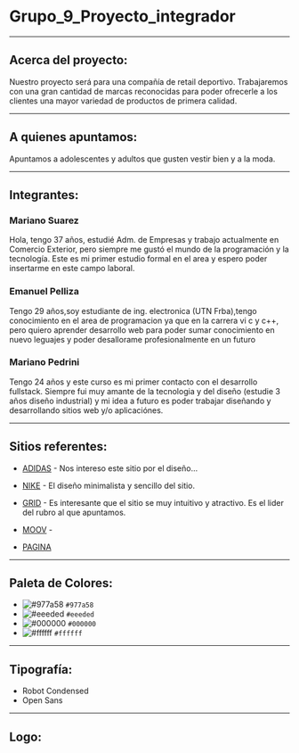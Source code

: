 # Grupo_9_Proyecto_integrador
-------------------------------------------------------
## Acerca del proyecto:

Nuestro proyecto será para una compañía de retail deportivo. Trabajaremos con una gran cantidad de marcas reconocidas para poder ofrecerle a los clientes una mayor variedad de productos de primera calidad.

-------------------------------------------------------
## A quienes apuntamos:

Apuntamos a adolescentes y adultos que gusten vestir bien y a la moda. 

-------------------------------------------------------
## Integrantes:

### Mariano Suarez

Hola, tengo 37 años, estudié Adm. de Empresas y trabajo actualmente en Comercio Exterior, pero siempre me gustó el mundo de la programación y la tecnología.
Este es mi primer estudio formal en el area y espero poder insertarme en este campo laboral.

### Emanuel Pelliza
Tengo 29 años,soy estudiante de ing. electronica (UTN Frba),tengo conocimiento en el area de programacion ya que en la carrera vi c y c++, pero quiero aprender desarrollo web para poder sumar conocimiento en nuevo leguajes y poder desallorame profesionalmente en un futuro


### Mariano Pedrini

Tengo 24 años y este curso es mi primer contacto con el desarrollo fullstack. Siempre fui muy amante de la tecnologia y del diseño (estudie 3 años diseño industrial) y mi idea a futuro es poder trabajar diseñando y desarrollando sitios web y/o aplicaciónes.


-------------------------------------------------------
## Sitios referentes:

* [ADIDAS](http://www.adidas.com.ar) - Nos intereso este sitio por el diseño...

* [NIKE](https://www.nike.com/) - El diseño minimalista y sencillo del sitio.

* [GRID](https://www.grid.com.ar/) - Es interesante que el sitio se muy intuitivo y atractivo. Es el lider del rubro al que apuntamos.

* [MOOV](https://www.moovbydexter.com.ar/home) - 

* [PAGINA](http://www.....) 

-------------------------------------------------------
## Paleta de Colores:

* ![#977a58](https://via.placeholder.com/15/977a58/000000?text=+) `#977a58`
* ![#eeeded](https://via.placeholder.com/15/eeeded/000000?text=+) `#eeeded`
* ![#000000](https://via.placeholder.com/15/000000/000000?text=+) `#000000`
* ![#ffffff](https://via.placeholder.com/15/ffffff/000000?text=+) `#ffffff`

-------------------------------------------------------
## Tipografía:

* Robot Condensed 
* Open Sans

-------------------------------------------------------
## Logo:
